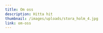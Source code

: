 ```yaml
---
title: Om oss
description: Hitta hit
thumbnail: /images/uploads/stora_holm_4.jpg
link: om-oss
---
```

